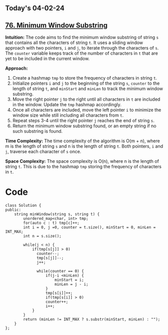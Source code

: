 ## Today's 04-02-24 
## [76. Minimum Window Substring](https://leetcode.com/problems/minimum-window-substring/description/?envType=daily-question&envId=2024-02-04)

**Intuition:**
The code aims to find the minimum window substring of string `s` that contains all the characters of string `t`. It uses a sliding window approach with two pointers, `i` and `j`, to iterate through the characters of `s`. The `counter` variable keeps track of the number of characters in `t` that are yet to be included in the current window.

**Approach:**
1. Create a hashmap `tmp` to store the frequency of characters in string `t`.
2. Initialize pointers `i` and `j` to the beginning of the string `s`, `counter` to the length of string `t`, and `minStart` and `minLen` to track the minimum window substring.
3. Move the right pointer `j` to the right until all characters in `t` are included in the window. Update the `tmp` hashmap accordingly.
4. Once all characters are included, move the left pointer `i` to minimize the window size while still including all characters from `t`.
5. Repeat steps 3-4 until the right pointer `j` reaches the end of string `s`.
6. Return the minimum window substring found, or an empty string if no such substring is found.

**Time Complexity:**
The time complexity of the algorithm is O(m + n), where m is the length of string `s` and n is the length of string `t`. Both pointers, `i` and `j`, traverse each character of `s` once.

**Space Complexity:**
The space complexity is O(n), where n is the length of string `t`. This is due to the hashmap `tmp` storing the frequency of characters in `t`.



# Code
```
class Solution {
public:
    string minWindow(string s, string t) {
        unordered_map<char, int> tmp;
        for(auto c : t) tmp[c]++;
        int i = 0, j =0, counter = t.size(), minStart = 0, minLen = INT_MAX;
        int n = s.size();

        while(j < n) {
            if(tmp[s[j]] > 0)
              counter--;
              tmp[s[j]]--;
              j++;

              while(counter == 0) {
                  if(j-i <minLen) {
                      minStart = i;
                      minLen = j - i;
                  }
                  tmp[s[i]]++;
                  if(tmp[s[i]] > 0) 
                  counter++;
                  i++;
            }
        }
        return (minLen != INT_MAX ? s.substr(minStart, minLen) : "");
    }
};

```